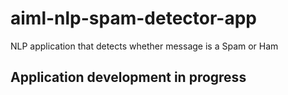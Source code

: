# aiml-nlp-spam-detector-app
NLP application that detects whether message is a Spam or Ham

## Application development in progress
